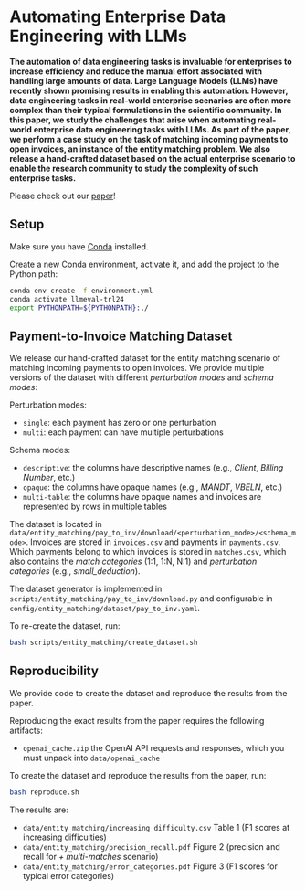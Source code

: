 # Automating Enterprise Data Engineering with LLMs

**The automation of data engineering tasks is invaluable for enterprises to increase efficiency and reduce the manual
effort associated with handling large amounts of data. Large Language Models (LLMs) have recently shown promising
results in enabling this automation. However, data engineering tasks in real-world enterprise scenarios are often
more complex than their typical formulations in the scientific community. In this paper, we study the challenges
that arise when automating real-world enterprise data engineering tasks with LLMs. As part of the paper, we perform
a case study on the task of matching incoming payments to open invoices, an instance of the entity matching problem.
We also release a hand-crafted dataset based on the actual enterprise scenario to enable the research community to
study the complexity of such enterprise tasks.**

Please check out our [paper](https://openreview.net/pdf?id=m85fYEJtDc)!

## Setup

Make sure you have [Conda](https://docs.conda.io/projects/miniconda/en/latest/) installed.

Create a new Conda environment, activate it, and add the project to the Python path:

```bash
conda env create -f environment.yml
conda activate llmeval-trl24
export PYTHONPATH=${PYTHONPATH}:./
```

## Payment-to-Invoice Matching Dataset

We release our hand-crafted dataset for the entity matching scenario of matching incoming payments to open invoices. We
provide multiple versions of the dataset with different *perturbation modes* and *schema modes*:

Perturbation modes:

* `single`: each payment has zero or one perturbation
* `multi`: each payment can have multiple perturbations

Schema modes:

* `descriptive`: the columns have descriptive names (e.g., *Client*, *Billing Number*, etc.)
* `opaque`: the columns have opaque names (e.g., *MANDT*, *VBELN*, etc.)
* `multi-table`: the columns have opaque names and invoices are represented by rows in multiple tables

The dataset is located in `data/entity_matching/pay_to_inv/download/<perturbation_mode>/<schema_mode>`. Invoices are
stored in `invoices.csv` and payments in `payments.csv`. Which payments belong to which invoices is stored in
`matches.csv`, which also contains the *match categories* (1:1, 1:N, N:1) and *perturbation categories* (e.g.,
*small_deduction*).

The dataset generator is implemented in `scripts/entity_matching/pay_to_inv/download.py` and configurable in
`config/entity_matching/dataset/pay_to_inv.yaml`.

To re-create the dataset, run:

```bash
bash scripts/entity_matching/create_dataset.sh
```

## Reproducibility

We provide code to create the dataset and reproduce the results from the paper.

Reproducing the exact results from the paper requires the following artifacts:

* `openai_cache.zip` the OpenAI API requests and responses, which you must unpack into `data/openai_cache`

To create the dataset and reproduce the results from the paper, run:

```bash
bash reproduce.sh
```

The results are:

* `data/entity_matching/increasing_difficulty.csv` Table 1 (F1 scores at increasing difficulties)
* `data/entity_matching/precision_recall.pdf` Figure 2 (precision and recall for *+ multi-matches* scenario)
* `data/entity_matching/error_categories.pdf` Figure 3 (F1 scores for typical error categories)